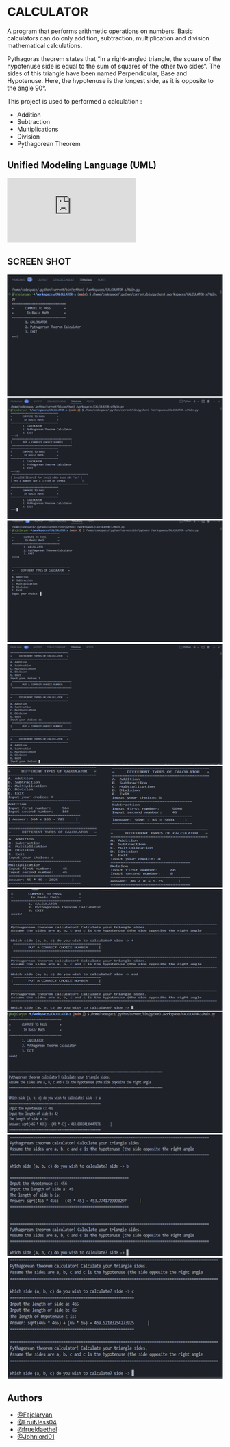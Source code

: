 # CALCULATOR

A program that performs arithmetic operations on numbers. Basic calculators can do only addition, subtraction, multiplication and division mathematical calculations.

Pythagoras theorem states that “In a right-angled triangle, the square of the hypotenuse side is equal to the sum of squares of the other two sides“. The sides of this triangle have been named Perpendicular, Base and Hypotenuse. Here, the hypotenuse is the longest side, as it is opposite to the angle 90°.


This project is used to performed a calculation :
- Addition
- Subtraction
- Multiplications
- Division
- Pythagorean Theorem


##  Unified Modeling Language (UML)
![image](https://viewer.diagrams.net/index.html?tags=%7B%7D&highlight=0000ff&edit=_blank&layers=1&nav=1&title=Copy%20of%20UML%20in%20Calculator.png#R7Vxdb6M4FP010e4%2BtMJ857FNOzO7mtFW25W68%2BiACdYQHIHTNvPr1wZDwDYJaQNNO0mrKlx%2FQHyPr889djqxZsvnzxlcxd9IiJKJaYTPE%2BtmYpqeb7K%2F3LApDcC3%2FNKyyHAobFvDPf6JhNEQ1jUOUd6qSAlJKF61jQFJUxTQlg1mGXlqV4tI0r7rCi6QYrgPYKJaH3BI49LqO8bW%2FgXhRVzdGRiiZAmrysKQxzAkTw2TdTuxZhkhtHy3fJ6hhA9eNS5lu08dpfWDZSilfRpEyTz8sXzCD%2FDhefEX%2FvJw98W6sIU3HmGyFp%2F4JsOPKPstZ9YZc6d4eLqpRiR%2FwssEpuzqOiIpvRclBrsOYpyEX%2BGGrPkT5RQGP6qr65hk%2BCerDxNWBJiBFWdUONx0eW84SWYkIVlxHyuEyI%2BCVst73qO4V4Zy1vau%2BvhAMn2Dz62KX2FOq6ckSQJXOZ4Xz80bLmG2wOk1oZQsRSX%2B0T7BJU44cL%2Bg5BFRHMDisTPyAzWe0w18NI9YieoQ4SM2nBQ9N0zCQZ8RWSKabVgVUVphRcyWC4YmYXnagq%2BeG3ETeLaYaVAAflF3vsUEeyNgcQhEpgpEvkGccoijdP37HxPrasL8Z1qAj9uf6Yq7u2n6e00rmwQlNipUN6ShO3cdDSSiKDIDDgmY4EXKbAmKeAd8gJl3kithpmTFu13BAKeLr0WdG3tr%2BUcMGzcR1jZKinkZ4zBEKUcMoZDCeQ3rFcEpLYbVuWa%2FbPRnxqUzcdgjzdg12F6zX149ozOSsk%2FFhonfBzHsPSGOv25YqeDZPV%2F3Q0pgiPuhD4BceyD8VKGygZ%2BrDNN4yT86s39DNCahwFFPgPjm3HJ1McNBfmh%2FSIAUsbaMlsAcEjDTnhGnAtbxAQMUwNxtaAwXJEMwPSPmzUMKAD1jymAQcU0FIrME5gVngUmwTiBlDu7JXEDD%2BwEbK5R1%2Bv91BOe0iIwcULro16CEB0iEx%2B0bfYDvD4UtS8FWiCJ%2BpzCU2U5ZkK%2Fn%2BoLlOtEXhPjxsPA19x3bMTSMyA%2FQB2VEL1zw6tBwdIbkDcWQKurVQJwCjAQXcasERpWJAgkQKSkq7cHCknk1QVvn%2F8uxcXMBFIBYKkAsDRgSOEfJHckxxYT3n5V1JZDsw0Eb8jiNESOJJ4EP0DcHGywiOQo%2BliUFYiFJii%2BigIUkfQELSfoCFpKkgsnMnFwZ6l%2BcHpjO%2FYLca0Rw%2Bj3BaQyFTq%2BTi7Vo%2B5mMnToZs3uxMUvHxrzB0KUKlIJ0Ya5NGrCDkpWlHbxMlAZnDjZQGPN6Q28HB9MBbTCVylVVzjMHG4yDHYyPvoFoKArmqSJmxbREHOrgYSIO7SwNzkrWiYShqYZM6WDmDbXZ4qnapwIM1g1e5Tx4xHRZ85sYrlBJgxjPYS5CKkKM4qXDVBSJkle44PDNLnm3a%2Bqos1w3%2BtZQZMNTpR%2BVt4qBFotB0wWtdcE9mXEGU2mcPV00NXS0brCB7qF4oHCBqqyABY2YLEgKk9uttTn2cpCbC9Z9jdLwih8D4J2sigDGLGKA%2FZ0uysg6DVF4KHMvJmB1S0EGOp2Yk3UWoB0DVamcfDB2%2BjpDCaT4sX1qQec30fSOh%2B0tRixDxogp%2BZ59rAWiopnk%2Fvo5XoEIledjTtXL%2FWT2MNxkABUldTB8ijFF92wR4yVPGVy1EfLS1Cty%2BI%2Bo17CXL21KVryOlJI5bbf4pjp1ga1boQabuipRLhyFG44qfLVr4fqQvrLkOPv2zvJV2qp3Flv43IRzsHnG3i34O%2FSMqT5BHs%2BP3f7q8vAxeInTFQvfzo8qLWQkOiyzPdk9WUyW83Xewz3K6ZooOCF6aCv00FHc4Gu8YA%2FmBVPxQkpex1v25GpvR2NeQVlAT8oi%2FHwh6r%2BSwTi%2BBJft2bmRKIyvZg8blA%2BKjzKXf4fgKF2xi2ZYb4IiWwk6I%2FNgX93re8hIumgs2uXnhgt%2BCLNQlaSFO0N0nfFzUpRUrfTr%2BMvypxDmcQEZoADthXBiKMo2%2F%2FGrSwNU1995L5fArg031dZLebVpXt2hDLOR55tFhbEToHtxV512HTrh6hGuysmkIE3tSs7dxo98avK2gzRqVCsOo%2FehWXlSQua9tWbl99i4OLqUInSNk11mqtVj73Q%2FeX1F6clU1Dx5Z78jbhxrsk%2F7SNTvU7vrBNzQ8ADAvpQCS733fihANH3VQWosiPTQ0c8QOZCZesaRAKL0NDo8XAUeH17NcKUxt12VN4wqZkzVY1uDJRofQxLZpintHMUynaPmKHvZTTV%2F9rKb6uDoyEm0Kec2tozijlDF%2FAk3jWribMHhN%2BokT3IDx3GlmVQ%2Bw3HjnZoenYWhDkyPDFUg83JL1vAHTp1BtU925kpHpNOyV%2BvV9lCuNJ3KXNqpHDYSWQKGqgje8PX2KtDypa3OUokr62Vym1JMN8Nt2Lm25%2Fqeui0XFS8dtixgW459HG4la7b1HG7u15kacgUGY1f1sfzzzush6pole1LDkoGOJoPBjirVPZ8D9PECdH2A8tBl9wVcsyM%2BH8w15UeWuOYw1BGA1x4IfT%2FSupwiW746%2BUeV1gFQdawPL1TYvkx4NKdfRlUqAFBPi56lin5SRa0%2BfJ80dIsOmaITPXuzt3qm7JckvJ4rjICjcWnb1cGK6rtCIgK%2BVlCVyYYty6BHUilsJRuZ7lYplAYO2NNA%2FuKe1KC9NqnpUntlk3emSBTlaJjcBqi5zVkZ6ZpbvaUR49JyfbvlU%2BcoU6ZeCuol%2BuA9iDFApSrb54S5vcYrVEvzjZCxM2bwFgcZ3uN3QsBYWZor51YvztKcvWvt0CqaqWbxej2GfyFz4s34r2ncnsWZrQ%2FlgyenIM6Yv0x67LpSXqaL2eOmx9VY%2F0pHz%2FYmOOfo3EQSu9z%2Bh%2BOy%2Bvb%2FRFu3%2FwM%3D)

## SCREEN SHOT
![Slide1](ScreenShot/Slide1.PNG)
![Slide2](ScreenShot/Slide2.PNG)
![Slide3](ScreenShot/Slide3.PNG)
![Slide4](ScreenShot/Slide4.PNG)
![Slide5](ScreenShot/Slide5.PNG)
![Slide6](ScreenShot/Slide6.PNG)
![Slide7](ScreenShot/Slide7.PNG)
![Slide8](ScreenShot/Slide8.PNG)
![Slide9](ScreenShot/Slide9.PNG)


## Authors

- [@Fajelaryan](https://github.com/Fajelaryan)
- [@FruitJess04](https://github.com/FruitJess04)
- [@frueldaethel](https://github.com/frueldaethel)
- [@Johnlord01](https://github.com/Johnlord01)



